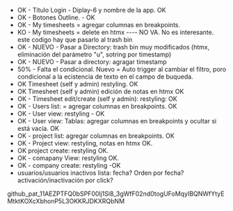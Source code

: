 
- OK - Título Login - Diplay-6 y nombre de la app. OK
- OK - Botones Outline. - OK
- OK - My timesheets = agregar columnas en breakpoints.
- KO - My timesheets = delete en htmx ---- NO VA. No es interesante. este codigo hay que pasarlo al trash bin
- OK - NUEVO - Pasar a Directory: trash bin muy modificados (htmx, eliminación del parámetro "u", sotring por timestamp)
- OK - NUEVO - Pasar a directory: agragar timestamp
- 50% - Falta el condicional. Nuevo = Auto trigger al cambiar el filtro, poro condicional a la ecistencia de texto en el campo de buqueda.
- OK Timesheet (self y admin) restyling. OK
- OK Timesheet (self y admin) edición de notas en htmx OK
- OK - Timesheet edit/create (self y admin): restyling: OK
- OK - Users list: = agregar columnas en breakpoints. OK
- OK - User view: restyling - OK
- OK - User view: Tablas: agregar columnas en breakpoints y ocultar si está vacía. OK
- OK - project list: agregar columnas en breakpoints. OK
- OK - Project view: restyling, notas en htmx OK.
- OK project create: restyling OK.
- OK - comapany View: restyling OK.
- OK - company create: restyling -OK
- usuarios/usuarios inactivos lista: fecha? Orden por fecha? activación/inactivación por click?

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